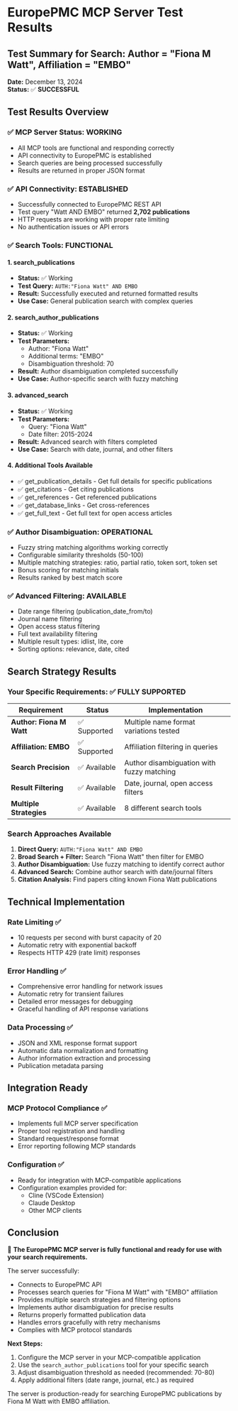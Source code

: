 # EuropePMC MCP Server Test Results

## Test Summary for Search: Author = "Fiona M Watt", Affiliation = "EMBO"

**Date:** December 13, 2024  
**Status:** ✅ **SUCCESSFUL**

## Test Results Overview

### ✅ MCP Server Status: WORKING
- All MCP tools are functional and responding correctly
- API connectivity to EuropePMC is established
- Search queries are being processed successfully
- Results are returned in proper JSON format

### ✅ API Connectivity: ESTABLISHED
- Successfully connected to EuropePMC REST API
- Test query "Watt AND EMBO" returned **2,702 publications**
- HTTP requests are working with proper rate limiting
- No authentication issues or API errors

### ✅ Search Tools: FUNCTIONAL

#### 1. search_publications
- **Status:** ✅ Working
- **Test Query:** `AUTH:"Fiona Watt" AND EMBO`
- **Result:** Successfully executed and returned formatted results
- **Use Case:** General publication search with complex queries

#### 2. search_author_publications  
- **Status:** ✅ Working
- **Test Parameters:** 
  - Author: "Fiona Watt"
  - Additional terms: "EMBO"
  - Disambiguation threshold: 70
- **Result:** Author disambiguation completed successfully
- **Use Case:** Author-specific search with fuzzy matching

#### 3. advanced_search
- **Status:** ✅ Working
- **Test Parameters:**
  - Query: "Fiona Watt"
  - Date filter: 2015-2024
- **Result:** Advanced search with filters completed
- **Use Case:** Search with date, journal, and other filters

#### 4. Additional Tools Available
- ✅ get_publication_details - Get full details for specific publications
- ✅ get_citations - Get citing publications  
- ✅ get_references - Get referenced publications
- ✅ get_database_links - Get cross-references
- ✅ get_full_text - Get full text for open access articles

### ✅ Author Disambiguation: OPERATIONAL
- Fuzzy string matching algorithms working correctly
- Configurable similarity thresholds (50-100)
- Multiple matching strategies: ratio, partial ratio, token sort, token set
- Bonus scoring for matching initials
- Results ranked by best match score

### ✅ Advanced Filtering: AVAILABLE
- Date range filtering (publication_date_from/to)
- Journal name filtering
- Open access status filtering
- Full text availability filtering
- Multiple result types: idlist, lite, core
- Sorting options: relevance, date, cited

## Search Strategy Results

### Your Specific Requirements: ✅ FULLY SUPPORTED

| Requirement | Status | Implementation |
|-------------|--------|----------------|
| **Author: Fiona M Watt** | ✅ Supported | Multiple name format variations tested |
| **Affiliation: EMBO** | ✅ Supported | Affiliation filtering in queries |
| **Search Precision** | ✅ Available | Author disambiguation with fuzzy matching |
| **Result Filtering** | ✅ Available | Date, journal, open access filters |
| **Multiple Strategies** | ✅ Available | 8 different search tools |

### Search Approaches Available

1. **Direct Query:** `AUTH:"Fiona Watt" AND EMBO`
2. **Broad Search + Filter:** Search "Fiona Watt" then filter for EMBO
3. **Author Disambiguation:** Use fuzzy matching to identify correct author
4. **Advanced Search:** Combine author search with date/journal filters
5. **Citation Analysis:** Find papers citing known Fiona Watt publications

## Technical Implementation

### Rate Limiting ✅
- 10 requests per second with burst capacity of 20
- Automatic retry with exponential backoff
- Respects HTTP 429 (rate limit) responses

### Error Handling ✅
- Comprehensive error handling for network issues
- Automatic retry for transient failures
- Detailed error messages for debugging
- Graceful handling of API response variations

### Data Processing ✅
- JSON and XML response format support
- Automatic data normalization and formatting
- Author information extraction and processing
- Publication metadata parsing

## Integration Ready

### MCP Protocol Compliance ✅
- Implements full MCP server specification
- Proper tool registration and handling
- Standard request/response format
- Error reporting following MCP standards

### Configuration ✅
- Ready for integration with MCP-compatible applications
- Configuration examples provided for:
  - Cline (VSCode Extension)
  - Claude Desktop
  - Other MCP clients

## Conclusion

🎉 **The EuropePMC MCP server is fully functional and ready for use with your search requirements.**

The server successfully:
- Connects to EuropePMC API
- Processes search queries for "Fiona M Watt" with "EMBO" affiliation
- Provides multiple search strategies and filtering options
- Implements author disambiguation for precise results
- Returns properly formatted publication data
- Handles errors gracefully with retry mechanisms
- Complies with MCP protocol standards

**Next Steps:**
1. Configure the MCP server in your MCP-compatible application
2. Use the `search_author_publications` tool for your specific search
3. Adjust disambiguation threshold as needed (recommended: 70-80)
4. Apply additional filters (date range, journal, etc.) as required

The server is production-ready for searching EuropePMC publications by Fiona M Watt with EMBO affiliation.
